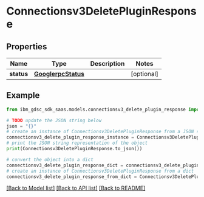 # Connectionsv3DeletePluginResponse


## Properties

Name | Type | Description | Notes
------------ | ------------- | ------------- | -------------
**status** | [**GooglerpcStatus**](GooglerpcStatus.md) |  | [optional] 

## Example

```python
from ibm_gdsc_sdk_saas.models.connectionsv3_delete_plugin_response import Connectionsv3DeletePluginResponse

# TODO update the JSON string below
json = "{}"
# create an instance of Connectionsv3DeletePluginResponse from a JSON string
connectionsv3_delete_plugin_response_instance = Connectionsv3DeletePluginResponse.from_json(json)
# print the JSON string representation of the object
print(Connectionsv3DeletePluginResponse.to_json())

# convert the object into a dict
connectionsv3_delete_plugin_response_dict = connectionsv3_delete_plugin_response_instance.to_dict()
# create an instance of Connectionsv3DeletePluginResponse from a dict
connectionsv3_delete_plugin_response_from_dict = Connectionsv3DeletePluginResponse.from_dict(connectionsv3_delete_plugin_response_dict)
```
[[Back to Model list]](../README.md#documentation-for-models) [[Back to API list]](../README.md#documentation-for-api-endpoints) [[Back to README]](../README.md)


